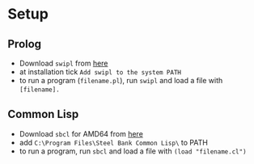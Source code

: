 # Setup

## Prolog

- Download `swipl` from [here](https://www.swi-prolog.org/download/stable)
- at installation tick `Add swipl to the system PATH`
- to run a program (`filename.pl`), run `swipl` and load a file with `[filename].`

## Common Lisp

- Download `sbcl` for AMD64 from [here](https://www.sbcl.org/platform-table.html)
- add `C:\Program Files\Steel Bank Common Lisp\` to PATH
- to run a program, run `sbcl` and load a file with `(load "filename.cl")`
